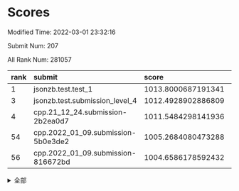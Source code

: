# Scores

Modified Time: 2022-03-01 23:32:16

Submit Num: 207

All Rank Num: 281057

| rank |               submit               |       score        |       sigma        | pk_num |
| :--- | :--------------------------------- | :----------------- | :----------------- | :----- |
| 1    | jsonzb.test.test_1                 | 1013.8000687191341 | 0.7945967795232125 | 5428   |
| 3    | jsonzb.test.submission_level_4     | 1012.4928902886809 | 0.8129079854439684 | 5423   |
| 4    | cpp.21_12_24.submission-2b2ea0d7   | 1011.5484298141936 | 0.7606272886114572 | 5432   |
| 54   | cpp.2022_01_09.submission-5b0e3de2 | 1005.2684080473288 | 0.7221851269937521 | 5427   |
| 56   | cpp.2022_01_09.submission-816672bd | 1004.6586178592432 | 0.7162403251751439 | 5428   |


<details>
<summary>全部</summary>

| rank |                 submit                 |       score        |       sigma        | pk_num |
| :--- | :------------------------------------- | :----------------- | :----------------- | :----- |
| 1    | jsonzb.test.test_1                     | 1013.8000687191341 | 0.7945967795232125 | 5428   |
| 2    | gobigger.level_3.submission_level_3_10 | 1012.5045575543581 | 0.8038351611698609 | 5435   |
| 3    | jsonzb.test.submission_level_4         | 1012.4928902886809 | 0.8129079854439684 | 5423   |
| 4    | cpp.21_12_24.submission-2b2ea0d7       | 1011.5484298141936 | 0.7606272886114572 | 5432   |
| 5    | gobigger.level_3.submission_level_3_7  | 1011.4609763462043 | 0.7640847420445599 | 5430   |
| 6    | gobigger.level_3.submission_level_3_36 | 1011.366383514255  | 0.770055456486326  | 5434   |
| 7    | gobigger.level_3.submission_level_3_38 | 1011.3412858927323 | 0.781878949810895  | 5433   |
| 8    | gobigger.level_3.submission_level_3_15 | 1011.3086775689584 | 0.7483804624887523 | 5430   |
| 9    | gobigger.level_3.submission_level_3_13 | 1011.2407882211598 | 0.7777594121311486 | 5437   |
| 10   | gobigger.level_3.submission_level_3_44 | 1011.1683563991936 | 0.7874465428345443 | 5431   |
| 11   | gobigger.level_3.submission_level_3_41 | 1011.0996620185426 | 0.788864058446623  | 5429   |
| 12   | gobigger.level_3.submission_level_3_40 | 1011.0597239965578 | 0.7427830531651982 | 5432   |
| 13   | gobigger.level_3.submission_level_3_5  | 1011.0310187098769 | 0.7660464713438114 | 5430   |
| 14   | gobigger.level_3.submission_level_3_25 | 1010.8298360162195 | 0.7684950344819257 | 5431   |
| 15   | gobigger.level_3.submission_level_3_35 | 1010.7706855815933 | 0.7548735323127785 | 5431   |
| 16   | gobigger.level_3.submission_level_3_32 | 1010.7241226022259 | 0.7736388881743591 | 5428   |
| 17   | gobigger.level_3.submission_level_3_34 | 1010.6087663502991 | 0.7629211566244283 | 5434   |
| 18   | gobigger.level_3.submission_level_3_33 | 1010.5643411684655 | 0.7726148098440766 | 5431   |
| 19   | gobigger.level_3.submission_level_3_23 | 1010.5604690478284 | 0.7721357703889274 | 5432   |
| 20   | gobigger.level_3.submission_level_3_31 | 1010.4953633717153 | 0.7454136917160725 | 5429   |
| 21   | gobigger.level_3.submission_level_3_24 | 1010.4550693707237 | 0.7750989566339643 | 5435   |
| 22   | gobigger.level_3.submission_level_3_49 | 1010.439203627162  | 0.7724523092260261 | 5436   |
| 23   | gobigger.level_3.submission_level_3_22 | 1010.3540218860311 | 0.7689269676523416 | 5430   |
| 24   | gobigger.level_3.submission_level_3_47 | 1010.2780184058688 | 0.7513783459774562 | 5430   |
| 25   | gobigger.level_3.submission_level_3_28 | 1010.2578438803743 | 0.7765728259394429 | 5426   |
| 26   | gobigger.level_3.submission_level_3_16 | 1010.233303210617  | 0.7344598311136618 | 5431   |
| 27   | gobigger.level_3.submission_level_3_42 | 1010.1663207409483 | 0.757981467171088  | 5435   |
| 28   | gobigger.level_3.submission_level_3_20 | 1010.0801260488346 | 0.7624949561679217 | 5433   |
| 29   | gobigger.level_3.submission_level_3_43 | 1010.0460942823086 | 0.7818131598744384 | 5431   |
| 30   | gobigger.level_3.submission_level_3_46 | 1009.980317998729  | 0.7395613114766133 | 5426   |
| 31   | gobigger.level_3.submission_level_3_8  | 1009.8852227420085 | 0.7610323154989126 | 5429   |
| 32   | gobigger.level_3.submission_level_3_9  | 1009.8270558281091 | 0.7879739284387883 | 5429   |
| 33   | gobigger.level_3.submission_level_3_2  | 1009.7591506476288 | 0.7849327265803795 | 5434   |
| 34   | gobigger.level_3.submission_level_3_21 | 1009.6925245925281 | 0.7656229173453427 | 5432   |
| 35   | gobigger.level_3.submission_level_3_12 | 1009.5323178605158 | 0.7731154851328444 | 5432   |
| 36   | gobigger.level_3.submission_level_3_3  | 1009.441940884482  | 0.7454114478792864 | 5432   |
| 37   | gobigger.level_3.submission_level_3_45 | 1009.3687844938762 | 0.7358203899353531 | 5425   |
| 38   | gobigger.level_3.submission_level_3_37 | 1009.3401687870556 | 0.7429729597362053 | 5432   |
| 39   | gobigger.level_3.submission_level_3_27 | 1009.2757028461684 | 0.750703631327197  | 5433   |
| 40   | gobigger.level_3.submission_level_3_1  | 1009.2611314998253 | 0.7475156355162195 | 5429   |
| 41   | gobigger.level_3.submission_level_3_30 | 1009.1620361896081 | 0.749013611743274  | 5431   |
| 42   | gobigger.level_3.submission_level_3_19 | 1009.0887815388608 | 0.7547605337226408 | 5426   |
| 43   | gobigger.level_3.submission_level_3_26 | 1009.0551418114546 | 0.7648159302385115 | 5424   |
| 44   | gobigger.level_3.submission_level_3_29 | 1008.961823645447  | 0.7547314424320576 | 5435   |
| 45   | gobigger.level_3.submission_level_3_4  | 1008.7931277942973 | 0.7572262394169691 | 5433   |
| 46   | gobigger.level_3.submission_level_3_39 | 1008.7488781573513 | 0.7425944273727615 | 5431   |
| 47   | gobigger.level_3.submission_level_3_48 | 1008.7450119730205 | 0.7502768220463213 | 5433   |
| 48   | gobigger.level_3.submission_level_3_14 | 1008.7416229101035 | 0.7594468172088985 | 5432   |
| 49   | gobigger.level_3.submission_level_3_11 | 1008.5365311681314 | 0.7234978342150049 | 5425   |
| 50   | gobigger.level_3.submission_level_3_17 | 1008.3559125196957 | 0.7537340093612372 | 5432   |
| 51   | gobigger.level_3.submission_level_3_18 | 1007.9997347793665 | 0.7405476887715673 | 5427   |
| 52   | gobigger.level_3.submission_level_3_0  | 1007.9572596398206 | 0.7438151401868393 | 5434   |
| 53   | gobigger.level_3.submission_level_3_6  | 1007.9345703738952 | 0.7525453564038013 | 5434   |
| 54   | cpp.2022_01_09.submission-5b0e3de2     | 1005.2684080473288 | 0.7221851269937521 | 5427   |
| 55   | gobigger.level_1.submission_level_1_14 | 1005.0444442009124 | 0.729121951914886  | 5431   |
| 56   | cpp.2022_01_09.submission-816672bd     | 1004.6586178592432 | 0.7162403251751439 | 5428   |
| 57   | gobigger.level_1.submission_level_1_49 | 1004.508517397993  | 0.7037254373201568 | 5430   |
| 58   | gobigger.level_1.submission_level_1_24 | 1004.3734860250191 | 0.7041973718233077 | 5433   |
| 59   | gobigger.level_1.submission_level_1_11 | 1004.3661292785616 | 0.723686715260551  | 5431   |
| 60   | gobigger.level_1.submission_level_1_46 | 1004.342959568483  | 0.7213535594254183 | 5433   |
| 61   | gobigger.level_1.submission_level_1_30 | 1004.3070230542528 | 0.7324162522820201 | 5430   |
| 62   | gobigger.level_1.submission_level_1_37 | 1004.2249519776395 | 0.7212136587999259 | 5428   |
| 63   | gobigger.level_1.submission_level_1_7  | 1004.1550759490176 | 0.7205109369349698 | 5433   |
| 64   | gobigger.level_1.submission_level_1_4  | 1004.1175949955989 | 0.7034704537848258 | 5435   |
| 65   | gobigger.level_1.submission_level_1_43 | 1004.0554282983296 | 0.7090069399233625 | 5425   |
| 66   | gobigger.level_1.submission_level_1_17 | 1003.9943999669464 | 0.7268575228581532 | 5433   |
| 67   | gobigger.level_1.submission_level_1_26 | 1003.9457624570822 | 0.7166257595303519 | 5430   |
| 68   | gobigger.level_1.submission_level_1_31 | 1003.7881873371056 | 0.7100432198309123 | 5430   |
| 69   | gobigger.level_1.submission_level_1_8  | 1003.7699352938391 | 0.730592919811509  | 5432   |
| 70   | gobigger.level_1.submission_level_1_21 | 1003.7516289138564 | 0.7277836869724793 | 5442   |
| 71   | gobigger.level_1.submission_level_1_13 | 1003.7085807247074 | 0.701705585323861  | 5429   |
| 72   | gobigger.level_1.submission_level_1_27 | 1003.6162193608347 | 0.716423332694786  | 5425   |
| 73   | gobigger.level_1.submission_level_1_15 | 1003.6094558992035 | 0.7180040910880802 | 5428   |
| 74   | gobigger.level_1.submission_level_1_10 | 1003.5839426388632 | 0.7225036643095345 | 5432   |
| 75   | gobigger.level_1.submission_level_1_48 | 1003.5590480120886 | 0.7114369985723143 | 5429   |
| 76   | gobigger.level_1.submission_level_1_38 | 1003.551103090624  | 0.7147403714274554 | 5432   |
| 77   | gobigger.level_1.submission_level_1_34 | 1003.5382695084311 | 0.7089906453059427 | 5429   |
| 78   | gobigger.level_1.submission_level_1_28 | 1003.4972147257331 | 0.7255714956707687 | 5436   |
| 79   | gobigger.level_1.submission_level_1_32 | 1003.4532911422773 | 0.7253227366958714 | 5432   |
| 80   | gobigger.level_1.submission_level_1_20 | 1003.38022866775   | 0.7159153106892512 | 5432   |
| 81   | gobigger.level_1.submission_level_1_36 | 1003.3152863719888 | 0.7342529498001055 | 5432   |
| 82   | gobigger.level_1.submission_level_1_22 | 1003.2901786293061 | 0.7077042098149304 | 5429   |
| 83   | gobigger.level_1.submission_level_1_18 | 1003.2836839003105 | 0.7205884103640172 | 5427   |
| 84   | gobigger.level_1.submission_level_1_25 | 1003.2727435789038 | 0.725086210438725  | 5432   |
| 85   | gobigger.level_1.submission_level_1_35 | 1003.1483796602931 | 0.726579931636556  | 5434   |
| 86   | gobigger.level_1.submission_level_1_44 | 1003.1025550991214 | 0.7116876265379724 | 5436   |
| 87   | gobigger.level_1.submission_level_1_29 | 1003.091318381116  | 0.7204805923463707 | 5435   |
| 88   | gobigger.level_1.submission_level_1_45 | 1003.0464720353185 | 0.7107133202847309 | 5432   |
| 89   | gobigger.level_1.submission_level_1_1  | 1002.9620628719033 | 0.710160915342221  | 5433   |
| 90   | gobigger.level_1.submission_level_1_19 | 1002.9584973324219 | 0.7113052230793012 | 5430   |
| 91   | gobigger.level_1.submission_level_1_5  | 1002.8609735020666 | 0.7124174845435725 | 5428   |
| 92   | gobigger.level_1.submission_level_1_41 | 1002.8389073999084 | 0.7145197697471278 | 5431   |
| 93   | gobigger.level_1.submission_level_1_2  | 1002.8302268215584 | 0.7180833012075427 | 5436   |
| 94   | gobigger.level_1.submission_level_1_47 | 1002.750446709493  | 0.7106413160721661 | 5433   |
| 95   | gobigger.level_1.submission_level_1_9  | 1002.6332890426288 | 0.7119455871826187 | 5428   |
| 96   | gobigger.level_1.submission_level_1_3  | 1002.6064408988017 | 0.718709184975655  | 5436   |
| 97   | gobigger.level_1.submission_level_1_39 | 1002.5508729374711 | 0.7158903728184314 | 5433   |
| 98   | gobigger.level_1.submission_level_1_0  | 1002.5442314555615 | 0.7186412321204104 | 5433   |
| 99   | gobigger.level_1.submission_level_1_42 | 1002.52970266989   | 0.7121802291603312 | 5433   |
| 100  | gobigger.level_1.submission_level_1_40 | 1002.5274709954692 | 0.7264854735117943 | 5432   |
| 101  | gobigger.level_1.submission_level_1_16 | 1002.5154494906554 | 0.7131630825364887 | 5432   |
| 102  | gobigger.level_1.submission_level_1_12 | 1002.482116877399  | 0.7205082581634799 | 5438   |
| 103  | gobigger.level_1.submission_level_1_6  | 1002.3218629757541 | 0.7058515863281897 | 5433   |
| 104  | gobigger.level_1.submission_level_1_33 | 1002.1696176417685 | 0.7135027107026863 | 5431   |
| 105  | gobigger.level_1.submission_level_1_23 | 1001.9190338391116 | 0.7144634469731949 | 5430   |
| 106  | gobigger.random.submission_random_19   | 997.9985829839219  | 0.7052828212204292 | 5438   |
| 107  | gobigger.random.submission_random_18   | 997.6153345869963  | 0.7179367635127368 | 5428   |
| 108  | gobigger.random.submission_random_11   | 997.1218963395539  | 0.7135622785720892 | 5434   |
| 109  | gobigger.random.submission_random_37   | 996.9038573535329  | 0.7091313779279215 | 5427   |
| 110  | gobigger.random.submission_random_28   | 996.8574750330746  | 0.7161922962977756 | 5427   |
| 111  | gobigger.random.submission_random_24   | 996.8392793349695  | 0.703138593824298  | 5433   |
| 112  | gobigger.random.submission_random_5    | 996.7955345147062  | 0.7113597152087876 | 5429   |
| 113  | gobigger.random.submission_random_41   | 996.7781829214233  | 0.7064410241196362 | 5432   |
| 114  | gobigger.random.submission_random_13   | 996.7601664297471  | 0.7072789238304602 | 5437   |
| 115  | gobigger.random.submission_random_1    | 996.7469341270987  | 0.7193209072108523 | 5430   |
| 116  | gobigger.random.submission_random_9    | 996.6602144576007  | 0.7262092533970339 | 5432   |
| 117  | gobigger.random.submission_random_26   | 996.4624061698484  | 0.7293594793404442 | 5434   |
| 118  | gobigger.random.submission_random_16   | 996.2800818496544  | 0.7005065950209416 | 5436   |
| 119  | gobigger.random.submission_random_12   | 996.2270936646061  | 0.7123204223831208 | 5429   |
| 120  | gobigger.random.submission_random_38   | 996.2104166033982  | 0.7094048948079887 | 5428   |
| 121  | gobigger.random.submission_random_34   | 996.1745156622212  | 0.698502510838206  | 5429   |
| 122  | gobigger.random.submission_random_48   | 996.1449100775113  | 0.7040134917491474 | 5428   |
| 123  | gobigger.random.submission_random_14   | 996.1073059516564  | 0.7184929149064362 | 5427   |
| 124  | gobigger.random.submission_random_42   | 996.1056587353094  | 0.7030388403278635 | 5425   |
| 125  | gobigger.random.submission_random_25   | 996.065224402535   | 0.7110116347590107 | 5436   |
| 126  | gobigger.random.submission_random_27   | 996.0618064426762  | 0.7057282405025299 | 5429   |
| 127  | gobigger.random.submission_random_29   | 996.0593764099003  | 0.7018547683397778 | 5432   |
| 128  | gobigger.random.submission_random_44   | 996.0436181671748  | 0.7209685679633151 | 5433   |
| 129  | gobigger.random.submission_random_0    | 996.0289203261461  | 0.7178877251792624 | 5428   |
| 130  | gobigger.random.submission_random_40   | 996.0106013104645  | 0.7100503451342255 | 5437   |
| 131  | gobigger.random.submission_random_21   | 995.9872273425811  | 0.7098385254565768 | 5429   |
| 132  | gobigger.random.submission_random_10   | 995.958553637437   | 0.7120735856673545 | 5432   |
| 133  | gobigger.random.submission_random_39   | 995.9285310215275  | 0.7150434941959026 | 5429   |
| 134  | gobigger.random.submission_random_49   | 995.8718129699377  | 0.7135190922887377 | 5435   |
| 135  | gobigger.random.submission_random_32   | 995.8647323610066  | 0.709131923591821  | 5431   |
| 136  | gobigger.random.submission_random_22   | 995.8559787697588  | 0.7116531198203516 | 5434   |
| 137  | gobigger.random.submission_random_47   | 995.8511533437058  | 0.7144734027634687 | 5431   |
| 138  | gobigger.random.submission_random_45   | 995.7591960849801  | 0.7066918130761269 | 5434   |
| 139  | gobigger.random.submission_random_23   | 995.4857066930881  | 0.7391819009947154 | 5429   |
| 140  | gobigger.random.submission_random_43   | 995.4267698863267  | 0.7069355571418122 | 5433   |
| 141  | gobigger.random.submission_random_7    | 995.3936290023775  | 0.7191615298946799 | 5429   |
| 142  | gobigger.random.submission_random_4    | 995.387589983935   | 0.7075132687841663 | 5436   |
| 143  | gobigger.random.submission_random_46   | 995.3672030822648  | 0.7155082320892784 | 5432   |
| 144  | gobigger.random.submission_random_36   | 995.3469379499669  | 0.7080802972378298 | 5431   |
| 145  | gobigger.random.submission_random_33   | 995.3345971297153  | 0.7080833684724829 | 5431   |
| 146  | gobigger.random.submission_random_8    | 995.3237779515902  | 0.7094551626802316 | 5431   |
| 147  | gobigger.random.submission_random_6    | 995.2712819892259  | 0.7135039479276987 | 5426   |
| 148  | gobigger.random.submission_random_17   | 995.1937786276088  | 0.7063314728510381 | 5435   |
| 149  | gobigger.random.submission_random_15   | 995.1654278008593  | 0.7121830326814227 | 5431   |
| 150  | gobigger.random.submission_random_31   | 995.0670132510032  | 0.7151842329451071 | 5428   |
| 151  | gobigger.random.submission_random_20   | 995.0240241728004  | 0.7105482409447951 | 5433   |
| 152  | gobigger.random.submission_random_3    | 994.9380956970031  | 0.7054241021541151 | 5433   |
| 153  | gobigger.random.submission_random_2    | 994.9196940096958  | 0.7164490190979875 | 5423   |
| 154  | gobigger.random.submission_random_30   | 994.9039582923865  | 0.7222648922438591 | 5430   |
| 155  | gobigger.random.submission_random_35   | 994.5924564979206  | 0.7147579559904548 | 5429   |
| 156  | gobigger.level_2.submission_level_2_31 | 994.1804102627164  | 0.7373556949990387 | 5433   |
| 157  | gobigger.level_2.submission_level_2_20 | 993.9862938404638  | 0.7363511442351928 | 5431   |
| 158  | gobigger.level_2.submission_level_2_32 | 993.8443371308701  | 0.7348732470385404 | 5434   |
| 159  | gobigger.level_2.submission_level_2_48 | 993.5797284310078  | 0.7290218923146375 | 5428   |
| 160  | gobigger.level_2.submission_level_2_10 | 993.42336622625    | 0.7288682258226242 | 5431   |
| 161  | gobigger.level_2.submission_level_2_27 | 993.1984873644891  | 0.7290734746534376 | 5431   |
| 162  | gobigger.level_2.submission_level_2_0  | 993.181350524058   | 0.7353927946926804 | 5430   |
| 163  | gobigger.level_2.submission_level_2_11 | 993.0890060196851  | 0.7398129145621063 | 5432   |
| 164  | gobigger.level_2.submission_level_2_19 | 993.0115107684675  | 0.7531422385184193 | 5432   |
| 165  | gobigger.level_2.submission_level_2_22 | 992.9301529282183  | 0.7320444298216079 | 5431   |
| 166  | gobigger.level_2.submission_level_2_21 | 992.8018199870404  | 0.734755240965402  | 5430   |
| 167  | gobigger.level_2.submission_level_2_7  | 992.7882798796657  | 0.7484668179272027 | 5431   |
| 168  | gobigger.level_2.submission_level_2_44 | 992.7803043689036  | 0.7454158238415307 | 5434   |
| 169  | gobigger.level_2.submission_level_2_3  | 992.6402232049338  | 0.7417224151809106 | 5430   |
| 170  | gobigger.level_2.submission_level_2_8  | 992.6243203204443  | 0.7445568002485128 | 5430   |
| 171  | gobigger.level_2.submission_level_2_23 | 992.570736862801   | 0.7549215560693974 | 5438   |
| 172  | gobigger.level_2.submission_level_2_2  | 992.5440704929645  | 0.7414175427214309 | 5425   |
| 173  | gobigger.level_2.submission_level_2_9  | 992.5280922026222  | 0.7331977294456903 | 5427   |
| 174  | gobigger.level_2.submission_level_2_16 | 992.4830506176669  | 0.7434405536474    | 5420   |
| 175  | gobigger.level_2.submission_level_2_41 | 992.4392713873634  | 0.7383787041063197 | 5435   |
| 176  | gobigger.level_2.submission_level_2_28 | 992.4310900122672  | 0.723506065347759  | 5425   |
| 177  | gobigger.level_2.submission_level_2_12 | 992.3964103478432  | 0.7502467253066709 | 5436   |
| 178  | gobigger.level_2.submission_level_2_25 | 992.3338474743354  | 0.7431402177247796 | 5431   |
| 179  | gobigger.level_2.submission_level_2_38 | 992.2495517196094  | 0.7445760647285858 | 5428   |
| 180  | gobigger.level_2.submission_level_2_40 | 992.1200793691493  | 0.7651682576068027 | 5429   |
| 181  | gobigger.level_2.submission_level_2_5  | 991.8118433877153  | 0.7310631969395804 | 5430   |
| 182  | gobigger.level_2.submission_level_2_15 | 991.7851198154503  | 0.7436423631514304 | 5433   |
| 183  | gobigger.level_2.submission_level_2_42 | 991.7806950629073  | 0.7504525666448036 | 5433   |
| 184  | gobigger.level_2.submission_level_2_18 | 991.7665894464018  | 0.7455020323015588 | 5431   |
| 185  | gobigger.level_2.submission_level_2_46 | 991.7662252997774  | 0.772967807061331  | 5431   |
| 186  | gobigger.level_2.submission_level_2_33 | 991.7271986914516  | 0.7613626806693076 | 5427   |
| 187  | gobigger.level_2.submission_level_2_24 | 991.7125452127902  | 0.7436650862088291 | 5434   |
| 188  | gobigger.level_2.submission_level_2_34 | 991.6499166598658  | 0.7585479918501337 | 5430   |
| 189  | gobigger.level_2.submission_level_2_30 | 991.5126918213202  | 0.7546073859625426 | 5434   |
| 190  | gobigger.level_2.submission_level_2_6  | 991.379760703495   | 0.7652273673571145 | 5429   |
| 191  | gobigger.level_2.submission_level_2_17 | 991.2964111333906  | 0.7423432679262346 | 5431   |
| 192  | gobigger.level_2.submission_level_2_49 | 991.2596726409572  | 0.7679089066008428 | 5430   |
| 193  | gobigger.level_2.submission_level_2_14 | 991.121617137014   | 0.7639759453106321 | 5432   |
| 194  | gobigger.level_2.submission_level_2_47 | 991.1214119000487  | 0.7669507991830578 | 5431   |
| 195  | gobigger.level_2.submission_level_2_35 | 990.9621618559358  | 0.7537092006933757 | 5432   |
| 196  | gobigger.level_2.submission_level_2_4  | 990.9505492410168  | 0.7682676242234614 | 5433   |
| 197  | gobigger.level_2.submission_level_2_37 | 990.8838317434962  | 0.7741639962268599 | 5429   |
| 198  | gobigger.level_2.submission_level_2_36 | 990.8499579703061  | 0.7489668002042205 | 5433   |
| 199  | gobigger.level_2.submission_level_2_45 | 990.8355632507634  | 0.781722891151973  | 5435   |
| 200  | gobigger.level_2.submission_level_2_29 | 990.6228341770533  | 0.7524310527243602 | 5427   |
| 201  | gobigger.level_2.submission_level_2_39 | 990.5051729592514  | 0.765224405577017  | 5433   |
| 202  | gobigger.level_2.submission_level_2_13 | 990.4414995822914  | 0.7626943330603718 | 5431   |
| 203  | gobigger.level_2.submission_level_2_43 | 990.3346376142495  | 0.7591387510796351 | 5434   |
| 204  | gobigger.level_2.submission_level_2_26 | 990.1804599570207  | 0.7759148620702601 | 5430   |
| 205  | gobigger.level_2.submission_level_2_1  | 990.0538031886692  | 0.7653925573053368 | 5421   |
| 206  | gobigger.none.submission_none_0        | 978.391796107473   | 1.2570365732509285 | 5433   |
| 207  | gobigger.none.submission_none_1        | 976.2705532587103  | 1.4558860031096832 | 5430   |

</details>